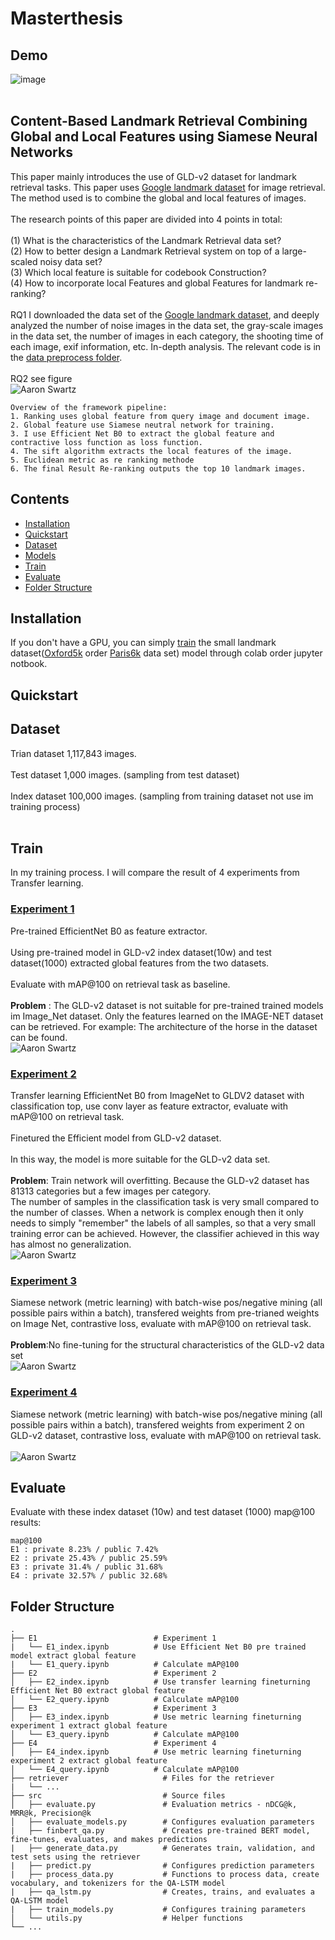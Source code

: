 # Masterthesis 
## Demo
![image](https://github.com/Tianyihu212/Materarbeit/blob/main/example.gif)
<br/>
<br/>
## Content-Based Landmark Retrieval Combining Global and Local Features using Siamese Neural Networks

This paper mainly introduces the use of GLD-v2 dataset for landmark retrieval tasks. This paper uses [Google landmark dataset](https://github.com/cvdfoundation/google-landmark) for image retrieval. The method used is to combine the global and local features of images.<br/>
<br/>
The research points of this paper are divided into 4 points in total:<br/>
<br/>
(1) What is the characteristics of the Landmark Retrieval data set? <br/>
(2) How to better design a Landmark Retrieval system on top of a large-scaled noisy data set? <br/>
(3) Which local feature is suitable for codebook Construction? <br/>
(4) How to incorporate local Features and global Features for landmark re-ranking? <br/>
<br/>
RQ1 I downloaded the data set of the [Google landmark dataset](https://github.com/cvdfoundation/google-landmark), and deeply analyzed the number of noise images in the data set, the gray-scale images in the data set, the number of images in each category, the shooting time of each image, exif information, etc. In-depth analysis. The relevant code is in the [data preprocess folder](https://github.com/Tianyihu212/Materarbeit/tree/main/data%20preprocess). <br/>
<br/>
RQ2 see figure <br/>
![Aaron Swartz](https://github.com/Tianyihu212/Materarbeit/blob/main/framework.jpg)
```
Overview of the framework pipeline:
1. Ranking uses global feature from query image and document image. 
2. Global feature use Siamese neutral network for training. 
3. I use Efficient Net B0 to extract the global feature and contractive loss function as loss function. 
4. The sift algorithm extracts the local features of the image.
5. Euclidean metric as re ranking methode
6. The final Result Re-ranking outputs the top 10 landmark images.
```
## Contents
* [Installation](#installation)
* [Quickstart](#quickstart)
* [Dataset](#dataset)
* [Models](#models)
* [Train](#train)
* [Evaluate](#evaluate)
* [Folder Structure](#file-structure)

## Installation
If you don't have a GPU, you can simply [train](https://github.com/Tianyihu212/Materarbeit/raw/main/train_model_code/latest_ipynb_load_renew.py) the small landmark dataset([Oxford5k](https://paperswithcode.com/dataset/oxford5k) order [Paris6k](https://paperswithcode.com/sota/image-retrieval-on-paris6k) data set) model through colab order jupyter notbook.

## Quickstart

## Dataset
Trian dataset 1,117,843 images. <br/>
<br/>
Test dataset 1,000 images. (sampling from test dataset) <br/>
<br/>
Index dataset 100,000 images. (sampling from training dataset not use im training process)<br/>
<br/>

## Train
In my training process. I will compare the result of 4 experiments from Transfer learning.
<br/>
### [Experiment 1](https://github.com/Tianyihu212/Materarbeit/tree/main/E1)
Pre-trained EfficientNet B0 as feature extractor. <br/>
<br/>
Using pre-trained model in GLD-v2 index dataset(10w) and test dataset(1000) extracted global features from the two datasets. <br/>
<br/>
Evaluate with mAP@100 on retrieval task as baseline. <br/>
<br/>
**Problem** : The GLD-v2 dataset is not suitable for pre-trained trained models im Image_Net dataset. Only the features learned on the IMAGE-NET dataset can be retrieved.
For example: The architecture of the horse in the dataset can be found. <br/>
![Aaron Swartz](https://github.com/Tianyihu212/Materarbeit/blob/main/E1_framwork.png)
<br/>
### [Experiment 2](https://github.com/Tianyihu212/Materarbeit/tree/main/E2)
Transfer learning EfficientNet B0 from ImageNet to GLDV2 dataset with classification top, use conv layer as feature extractor, evaluate with mAP@100 on retrieval task. <br/>
<br/>
Finetured the Efficient model from GLD-v2 dataset. <br/>
<br/>
In this way, the model is more suitable for the GLD-v2 data set. <br/>
<br/>
**Problem**: Train network will overfitting. Because the GLD-v2 dataset has 81313 categories but a few images per category. <br/>
The number of samples in the classification task is very small compared to the number of classes. 
When a network is complex enough then it only needs to simply "remember" the labels of all samples, 
so that a very small training error can be achieved. 
However, the classifier achieved in this way has almost no generalization.
<br/>
![Aaron Swartz](https://github.com/Tianyihu212/Materarbeit/blob/main/E2_framework.png)
<br/>
### [Experiment 3](https://github.com/Tianyihu212/Materarbeit/tree/main/E3)
Siamese network (metric learning) with batch-wise pos/negative mining (all possible pairs within a batch), transfered weights from pre-trianed weights on Image Net, contrastive loss, evaluate with mAP@100 on retrieval task.<br/>
<br/>
**Problem**:No fine-tuning for the structural characteristics of the GLD-v2 data set
<br/>
![Aaron Swartz](https://github.com/Tianyihu212/Materarbeit/blob/main/E3_framwork.png)
<br/>
### [Experiment 4](https://github.com/Tianyihu212/Materarbeit/tree/main/E4)
Siamese network (metric learning) with batch-wise pos/negative mining (all possible pairs within a batch), transfered weights from experiment 2 on GLD-v2 dataset, contrastive loss, evaluate with mAP@100 on retrieval task.<br/>
<br/>
![Aaron Swartz](https://github.com/Tianyihu212/Materarbeit/blob/main/E4_framework.png)



## Evaluate
Evaluate with these index dataset (10w) and test dataset (1000) map@100 results:
```
map@100
E1 : private 8.23% / public 7.42% 
E2 : private 25.43% / public 25.59% 
E3 : private 31.4% / public 31.68% 
E4 : private 32.57% / public 32.68% 
```

## Folder Structure
    .
    ├── E1                          # Experiment 1 
    |   └── E1_index.ipynb          # Use Efficient Net B0 pre trained model extract global feature
    |   └── E1_query.ipynb          # Calculate mAP@100
    ├── E2                          # Experiment 2
    │   ├── E2_index.ipynb          # Use transfer learning fineturning Efficient Net B0 extract global feature
    │   └── E2_query.ipynb          # Calculate mAP@100
    ├── E3                          # Experiment 3
    │   ├── E3_index.ipynb          # Use metric learning fineturning experiment 1 extract global feature
    │   └── E3_query.ipynb          # Calculate mAP@100
    ├── E4                          # Experiment 4
    │   ├── E4_index.ipynb          # Use metric learning fineturning experiment 2 extract global feature
    │   └── E4_query.ipynb          # Calculate mAP@100
    ├── retriever                     # Files for the retriever
    |   └── ... 
    ├── src                           # Source files
    │   ├── evaluate.py               # Evaluation metrics - nDCG@k, MRR@k, Precision@k
    │   ├── evaluate_models.py        # Configures evaluation parameters
    |   ├── finbert_qa.py             # Creates pre-trained BERT model, fine-tunes, evaluates, and makes predictions
    |   ├── generate_data.py          # Generates train, validation, and test sets using the retriever
    |   ├── predict.py                # Configures prediction parameters
    |   ├── process_data.py           # Functions to process data, create vocabulary, and tokenizers for the QA-LSTM model
    |   ├── qa_lstm.py                # Creates, trains, and evaluates a QA-LSTM model
    |   ├── train_models.py           # Configures training parameters
    │   └── utils.py                  # Helper functions
    └── ...
